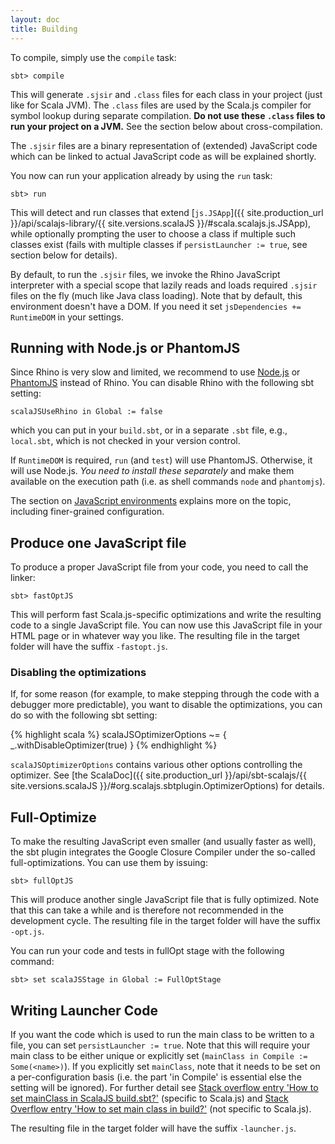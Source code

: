 ```yaml
---
layout: doc
title: Building
---
```


To compile, simply use the `compile` task:

    sbt> compile

This will generate `.sjsir` and `.class` files for each class in your project (just like for Scala JVM). The `.class` files are used by the Scala.js compiler for symbol lookup during separate compilation. **Do not use these `.class` files to run your project on a JVM.** See the section below about cross-compilation.

The `.sjsir` files are a binary representation of (extended) JavaScript code which can be linked to actual JavaScript code as will be explained shortly.

You now can run your application already by using the `run` task:

    sbt> run

This will detect and run classes that extend
[`js.JSApp`]({{ site.production_url }}/api/scalajs-library/{{ site.versions.scalaJS }}/#scala.scalajs.js.JSApp), while optionally prompting the user to choose a class if multiple such classes exist (fails with multiple classes if `persistLauncher := true`, see section below for details).

By default, to run the `.sjsir` files, we invoke the Rhino JavaScript interpreter with a special scope that lazily reads and loads required `.sjsir` files on the fly (much like Java class loading).
Note that by default, this environment doesn't have a DOM.
If you need it set `jsDependencies += RuntimeDOM` in your settings.

## Running with Node.js or PhantomJS

Since Rhino is very slow and limited, we recommend to use [Node.js](http://nodejs.org/) or [PhantomJS](http://phantomjs.org/) instead of Rhino.
You can disable Rhino with the following sbt setting:

    scalaJSUseRhino in Global := false

which you can put in your `build.sbt`, or in a separate `.sbt` file, e.g.,
`local.sbt`, which is not checked in your version control.

If `RuntimeDOM` is required, `run` (and `test`) will use PhantomJS.
Otherwise, it will use Node.js.
*You need to install these separately* and make them available on the execution path (i.e. as shell commands `node` and `phantomjs`).

The section on [JavaScript environments](./js-environments.html) explains more on the topic, including finer-grained configuration.

## Produce one JavaScript file

To produce a proper JavaScript file from your code, you need to call the linker:

    sbt> fastOptJS

This will perform fast Scala.js-specific optimizations and write the resulting code to a single JavaScript file. You can now use this JavaScript file in your HTML page or in whatever way you like. The resulting file in the target folder will have the suffix `-fastopt.js`.

### Disabling the optimizations

If, for some reason (for example, to make stepping through the code with a debugger more predictable), you want to disable the optimizations, you can do so with the following sbt setting:

{% highlight scala %}
scalaJSOptimizerOptions ~= { _.withDisableOptimizer(true) }
{% endhighlight %}

`scalaJSOptimizerOptions` contains various other options controlling the optimizer.
See [the ScalaDoc]({{ site.production_url }}/api/sbt-scalajs/{{ site.versions.scalaJS }}/#org.scalajs.sbtplugin.OptimizerOptions)
for details.

## Full-Optimize

To make the resulting JavaScript even smaller (and usually faster as well), the sbt plugin integrates the Google Closure Compiler under the so-called full-optimizations. You can use them by issuing:

    sbt> fullOptJS

This will produce another single JavaScript file that is fully optimized.
Note that this can take a while and is therefore not recommended in the development cycle.
The resulting file in the target folder will have the suffix `-opt.js`.

You can run your code and tests in fullOpt stage with the following command:

    sbt> set scalaJSStage in Global := FullOptStage

## Writing Launcher Code

If you want the code which is used to run the main class to be written to a file, you can set `persistLauncher := true`.
Note that this will require your main class to be either unique or explicitly set (`mainClass in Compile := Some(<name>)`).
If you explicitly set `mainClass`, note that it needs to be set on a per-configuration basis (i.e. the part 'in Compile' is essential else the setting will be ignored). For further detail see [Stack overflow entry 'How to set mainClass in ScalaJS build.sbt?'](http://stackoverflow.com/questions/34965072/how-to-set-mainclass-in-scalajs-build-sbt) (specific to Scala.js) and [Stack Overflow entry 'How to set main class in build?'](http://stackoverflow.com/questions/6467423/how-to-set-main-class-in-build) (not specific to Scala.js).

The resulting file in the target folder will have the suffix `-launcher.js`.
